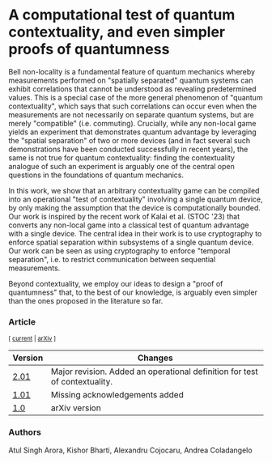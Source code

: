 # A computational test of quantum contextuality, and even simpler proofs of quantumness

Bell non-locality is a fundamental feature of quantum mechanics whereby
measurements performed on "spatially separated" quantum systems can exhibit
correlations that cannot be understood as revealing predetermined values. This
is a special case of the more general phenomenon of "quantum contextuality",
which says that such correlations can occur even when the measurements are not
necessarily on separate quantum systems, but are merely "compatible" (i.e.
commuting). Crucially, while any non-local game yields an experiment that
demonstrates quantum advantage by leveraging the "spatial separation" of two or
more devices (and in fact several such demonstrations have been conducted
successfully in recent years), the same is not true for quantum contextuality:
finding the contextuality analogue of such an experiment is arguably one of the
central open questions in the foundations of quantum mechanics.

  In this work, we show that an arbitrary contextuality game can be compiled
into an operational "test of contextuality" involving a single quantum device,
by only making the assumption that the device is computationally bounded. Our
work is inspired by the recent work of Kalai et al. (STOC '23) that converts
any non-local game into a classical test of quantum advantage with a single
device. The central idea in their work is to use cryptography to enforce
spatial separation within subsystems of a single quantum device. Our work can
be seen as using cryptography to enforce "temporal separation", i.e. to
restrict communication between sequential measurements.

  Beyond contextuality, we employ our ideas to design a "proof of quantumness"
that, to the best of our knowledge, is arguably even simpler than the ones
proposed in the literature so far.


### Article

<sub> [ [current](PoC_2v01.pdf) | [arXiv](http://arxiv.org/abs/2405.06787) ]  </sub>


| Version | Changes | 
| -- | -- |
| [2.01](PoC_2v01.pdf) | Major revision. Added an operational definition for test of contextuality. |
| [1.01](PoC_1v01.pdf)    | Missing acknowledgements added |
| [1.0](PoC.pdf) | arXiv version |


### Authors

Atul Singh Arora, Kishor Bharti, Alexandru Cojocaru, Andrea Coladangelo
